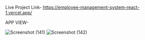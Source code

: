 Live Project Link-
https://employee-management-system-react-1.vercel.app/

APP VIEW-

![Screenshot (141)](https://github.com/vinayp9399/Office_Employee_Management_System-React-/assets/111950221/9e84973e-6909-4f6c-a8e2-8aa8d14a4f27)
![Screenshot (142)](https://github.com/vinayp9399/Office_Employee_Management_System-React-/assets/111950221/42ddfaf9-d33d-480a-9c49-bf736a3fa997)
